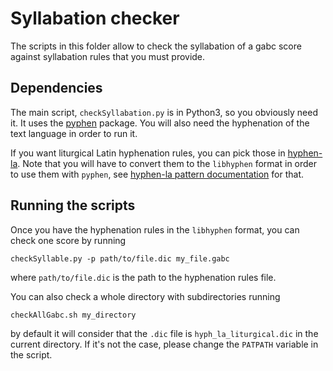 # Syllabation checker

The scripts in this folder allow to check the syllabation of a gabc score against syllabation rules that you must provide.

## Dependencies

The main script, `checkSyllabation.py` is in Python3, so you obviously need it. It uses the [pyphen](http://pyphen.org/) package. You will also need the hyphenation of the text language in order to run it.

If you want liturgical Latin hyphenation rules, you can pick those in [hyphen-la](https://github.com/gregorio-project/hyphen-la). Note that you will have to convert them to the `libhyphen` format in order to use them with `pyphen`, see [hyphen-la pattern documentation](https://github.com/gregorio-project/hyphen-la/tree/master/patterns#converting-to-libhyphen-format) for that.

## Running the scripts

Once you have the hyphenation rules in the `libhyphen` format, you can check one score by running

```
checkSyllable.py -p path/to/file.dic my_file.gabc
```

where `path/to/file.dic` is the path to the hyphenation rules file.

You can also check a whole directory with subdirectories running

```
checkAllGabc.sh my_directory
```

by default it will consider that the `.dic` file is `hyph_la_liturgical.dic` in the current directory. If it's not the case, please change the `PATPATH` variable in the script.
